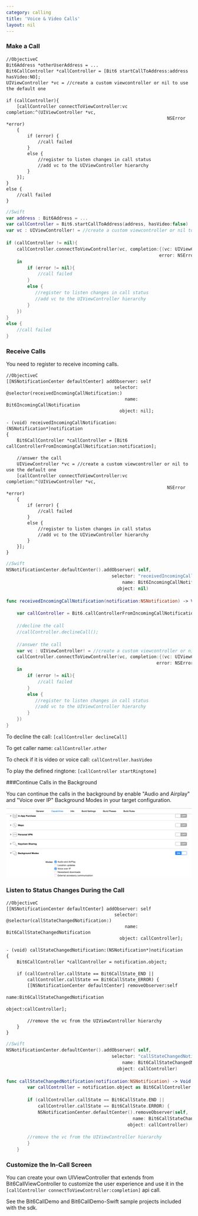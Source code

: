 ```yaml
---
category: calling
title: 'Voice & Video Calls'
layout: nil
---
```


### Make a Call

```objc
//ObjectiveC
Bit6Address *otherUserAddress = ...
Bit6CallController *callController = [Bit6 startCallToAddress:address hasVideo:NO];
UIViewController *vc = //create a custom viewcontroller or nil to use the default one

if (callController){                           
    [callController connectToViewController:vc completion:^(UIViewController *vc, 
    														 NSError *error) 
	{
        if (error) {
            //call failed
        }
        else {
        	//register to listen changes in call status
            //add vc to the UIViewController hierarchy
        }
    }];
}
else {
    //call failed
}
```
```swift
//Swift
var address : Bit6Address = ...
var callController = Bit6.startCallToAddress(address, hasVideo:false)
var vc : UIViewController! = //create a custom viewcontroller or nil to use the default one

if (callController != nil){
    callController.connectToViewController(vc, completion:{(vc: UIViewController!, 
                                                          error: NSError!) 
	in
        if (error != nil){
            //call failed
        }
        else {
	       //register to listen changes in call status
           //add vc to the UIViewController hierarchy
        }
    })
}
else {
    //call failed
}
```

### Receive Calls

You need to register to receive incoming calls.

```objc
//ObjectiveC
[[NSNotificationCenter defaultCenter] addObserver: self
                                         selector: @selector(receivedIncomingCallNotification:) 
                                             name: Bit6IncomingCallNotification 
                                           object: nil];
                                           
- (void) receivedIncomingCallNotification:(NSNotification*)notification
{
    Bit6CallController *callController = [Bit6 callControllerFromIncomingCallNotification:notification];
    
    //answer the call
    UIViewController *vc = //create a custom viewcontroller or nil to use the default one
	[callController connectToViewController:vc completion:^(UIViewController *vc, 
    														 NSError *error) 
	{
        if (error) {
            //call failed
        }
        else {
        	//register to listen changes in call status
            //add vc to the UIViewController hierarchy
        }
    }];
}
```
```swift
//Swift
NSNotificationCenter.defaultCenter().addObserver( self, 
                                        selector: "receivedIncomingCallNotification:", 
                                        	name: Bit6IncomingCallNotification, 
                                          object: nil)
                                          
func receivedIncomingCallNotification(notification:NSNotification) -> Void {
        
    var callController = Bit6.callControllerFromIncomingCallNotification(notification)
    
    //decline the call
    //callController.declineCall();
    
    //answer the call
    var vc : UIViewController! = //create a custom viewcontroller or nil to use the default one
    callController.connectToViewController(vc, completion:{(vc: UIViewController!, 
                                                         error: NSError!) 
	in
        if (error != nil){
            //call failed
        }
        else {
	       //register to listen changes in call status
           //add vc to the UIViewController hierarchy
        }
    })
}
```

To decline the call: `[callController declineCall]`

To get caller name: `callController.other`

To check if it is video or voice call: `callController.hasVideo`

To play the defined ringtone: `[callController startRingtone]`

###Continue Calls in the Background

You can continue the calls in the background by enable "Audio and Airplay" and "Voice over IP" Background Modes in your target configuration.

<img style="max-width:100%" src="images/background_calls.png"/>

### Listen to Status Changes During the Call

```objc
//ObjectiveC
[[NSNotificationCenter defaultCenter] addObserver: self
									     selector: @selector(callStateChangedNotification:)
                                             name: Bit6CallStateChangedNotification
                                    	   object: callController];
                                           
- (void) callStateChangedNotification:(NSNotification*)notification
{
    Bit6CallController *callController = notification.object;
    
    if (callController.callState == Bit6CallState_END || 
        callController.callState == Bit6CallState_ERROR) {
        [[NSNotificationCenter defaultCenter] removeObserver:self
        												name:Bit6CallStateChangedNotification
                            						  object:callController];
        
        //remove the vc from the UIViewController hierarchy
    }
}
```
```swift
//Swift
NSNotificationCenter.defaultCenter().addObserver( self, 
                                        selector: "callStateChangedNotification:", 
                                        	name: Bit6CallStateChangedNotification, 
                                          object: callController)

func callStateChangedNotification(notification:NSNotification) -> Void {
        var callController = notification.object as Bit6CallController
        
        if (callController.callState == Bit6CallState.END || 
            callController.callState == Bit6CallState.ERROR) {
            NSNotificationCenter.defaultCenter().removeObserver(self, 
            									name: Bit6CallStateChangedNotification, 
                        					  object: callController)
            
        //remove the vc from the UIViewController hierarchy
        }
    }
```

### Customize the In-Call Screen

You can create your own UIViewController that extends from Bit6CallViewController to customize the user experience and use it in the `[callController connectToViewController:completion]` api call.

See the Bit6CallDemo and Bit6CallDemo-Swift sample projects included with the sdk.
